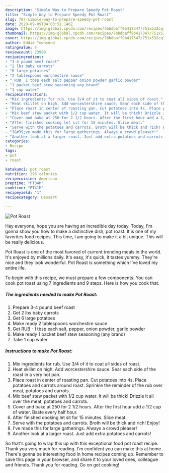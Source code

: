 ```yaml
---
description: "Simple Way to Prepare Speedy Pot Roast"
title: "Simple Way to Prepare Speedy Pot Roast"
slug: 707-simple-way-to-prepare-speedy-pot-roast
date: 2020-09-09T04:03:51.146Z
image: https://img-global.cpcdn.com/recipes/7bbdbaff9b417347/751x532cq70/pot-roast-recipe-main-photo.jpg
thumbnail: https://img-global.cpcdn.com/recipes/7bbdbaff9b417347/751x532cq70/pot-roast-recipe-main-photo.jpg
cover: https://img-global.cpcdn.com/recipes/7bbdbaff9b417347/751x532cq70/pot-roast-recipe-main-photo.jpg
author: Eddie Townsend
ratingvalue: 4
reviewcount: 23990
recipeingredient:
- "3-4 pound beef roast"
- "2 lbs baby carrots"
- "6 large potatoes"
- "2 tablespoons worchestire sauce"
- " RUB  I tbsp each salt pepper onion powder garlic powder"
- "1 packet beef stew seasoning any brand"
- "1 cup water"
recipeinstructions:
- "Mix ingredients for rub. Use 3/4 of it to coat all sides of roast."
- "Heat skillet on high. Add worcestershire sauce. Sear each side of the roast in a very hot pan."
- "Place roast in center of roasting pan. Cut potatoes into 4s. Place potatoes and carrots around roast. Sprinkle the reminder of the rub over meat, potatoes and carrots."
- "Mix beef stew packet with 1/2 cup water. It will be thick! Drizzle it all over the meat, potatoes and carrots."
- "Cover and bake at 250 for 2 1/2 hours. After the first hour add a 1/2 cup of water. Baste every half hour."
- "After finished cooking let sit for 15 minutes. Slice meat."
- "Serve with the potatoes and carrots. Broth will be thick and rich! Enjoy!"
- "I&#39;ve made this for large gatherings. Always a crowd pleaser!"
- "Another look at a larger roast. Just add extra potatoes and carrots!"
categories:
- Recipe
tags:
- pot
- roast

katakunci: pot roast 
nutrition: 296 calories
recipecuisine: American
preptime: "PT34M"
cooktime: "PT41M"
recipeyield: "1"
recipecategory: Dessert

---
```



![Pot Roast](https://img-global.cpcdn.com/recipes/7bbdbaff9b417347/751x532cq70/pot-roast-recipe-main-photo.jpg)

Hey everyone, hope you are having an incredible day today. Today, I'm gonna show you how to make a distinctive dish, pot roast. It is one of my favorites food recipes. This time, I am going to make it a bit unique. This will be really delicious.

Pot Roast is one of the most favored of current trending meals in the world. It's enjoyed by millions daily. It's easy, it's quick, it tastes yummy. They're nice and they look wonderful. Pot Roast is something which I've loved my entire life.




To begin with this recipe, we must prepare a few components. You can cook pot roast using 7 ingredients and 9 steps. Here is how you cook that.

<!--inarticleads1-->

##### The ingredients needed to make Pot Roast:

1. Prepare 3-4 pound beef roast
1. Get 2 lbs baby carrots
1. Get 6 large potatoes
1. Make ready 2 tablespoons worchestire sauce
1. Get  RUB - I tbsp each salt, pepper, onion powder, garlic powder
1. Make ready 1 packet beef stew seasoning (any brand)
1. Take 1 cup water




<!--inarticleads2-->

##### Instructions to make Pot Roast:

1. Mix ingredients for rub. Use 3/4 of it to coat all sides of roast.
1. Heat skillet on high. Add worcestershire sauce. Sear each side of the roast in a very hot pan.
1. Place roast in center of roasting pan. Cut potatoes into 4s. Place potatoes and carrots around roast. Sprinkle the reminder of the rub over meat, potatoes and carrots.
1. Mix beef stew packet with 1/2 cup water. It will be thick! Drizzle it all over the meat, potatoes and carrots.
1. Cover and bake at 250 for 2 1/2 hours. After the first hour add a 1/2 cup of water. Baste every half hour.
1. After finished cooking let sit for 15 minutes. Slice meat.
1. Serve with the potatoes and carrots. Broth will be thick and rich! Enjoy!
1. I&#39;ve made this for large gatherings. Always a crowd pleaser!
1. Another look at a larger roast. Just add extra potatoes and carrots!




So that's going to wrap this up with this exceptional food pot roast recipe. Thank you very much for reading. I'm confident you can make this at home. There's gonna be interesting food in home recipes coming up. Remember to save this page in your browser, and share it to your loved ones, colleague and friends. Thank you for reading. Go on get cooking!
